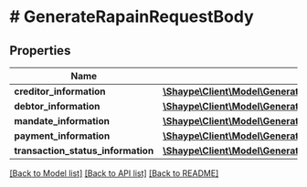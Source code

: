# # GenerateRapainRequestBody

## Properties

Name | Type | Description | Notes
------------ | ------------- | ------------- | -------------
**creditor_information** | [**\Shaype\Client\Model\GenerateRapainCreditorInformation**](GenerateRapainCreditorInformation.md) |  |
**debtor_information** | [**\Shaype\Client\Model\GenerateRapainDebtorInformation**](GenerateRapainDebtorInformation.md) |  |
**mandate_information** | [**\Shaype\Client\Model\GenerateRapainMandateInformation**](GenerateRapainMandateInformation.md) |  |
**payment_information** | [**\Shaype\Client\Model\GenerateRapainPaymentInformation**](GenerateRapainPaymentInformation.md) |  |
**transaction_status_information** | [**\Shaype\Client\Model\GenerateRapainTransactionStatusInformation**](GenerateRapainTransactionStatusInformation.md) |  |

[[Back to Model list]](../../README.md#models) [[Back to API list]](../../README.md#endpoints) [[Back to README]](../../README.md)
